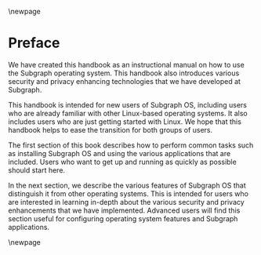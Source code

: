 
\newpage 

# Preface

We have created this handbook as an instructional manual on how to use the
Subgraph operating system. This handbook also introduces various security
and privacy enhancing technologies that we have developed at Subgraph.

This handbook is intended for new users of Subgraph OS, including users
who are already familiar with other Linux-based operating systems. It also 
includes users who are just getting started with Linux. We hope that this 
handbook helps to ease the transition for both groups of users.

The first section of this book describes how to perform common tasks such as
installing Subgraph OS and using the various applications that are included.
Users who want to get up and running as quickly as possible should start here. 

In the next section, we describe the various features of Subgraph OS that 
distinguish it from other operating systems. This is intended for users who are 
interested in learning in\-depth about the various security and privacy 
enhancements that we have implemented. Advanced users will find this section 
useful for configuring operating system features and Subgraph applications.

\newpage


